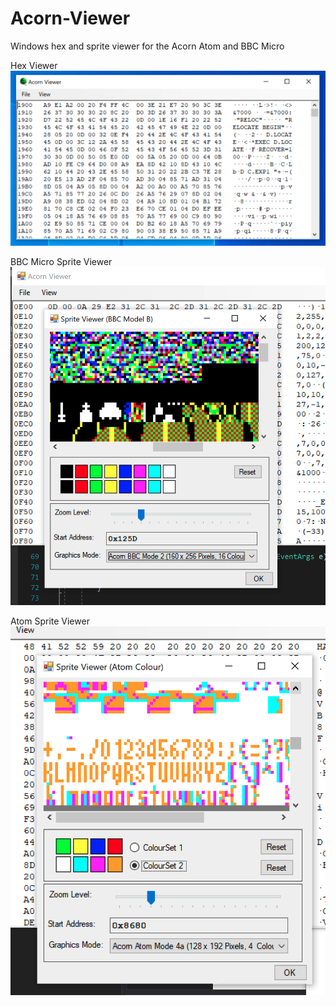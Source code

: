 # Acorn-Viewer
Windows hex and sprite viewer for the Acorn Atom and BBC Micro

Hex Viewer
<img src="Images/Hex Viewer.png" alt="Hex Viewer"/>

BBC Micro Sprite Viewer
<img src="Images/BBC Sprite Viewer.png" alt="BBC Sprite Viewer"/>


Atom Sprite Viewer
<img src="Images/Atom Sprite Viewer.png" alt="Atom Sprite Viewer"/>
